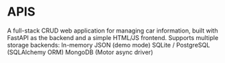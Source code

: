 # APIS
A full-stack CRUD web application for managing car information, built with FastAPI as the backend and a simple HTML/JS frontend. Supports multiple storage backends:  In-memory JSON (demo mode)  SQLite / PostgreSQL (SQLAlchemy ORM)  MongoDB (Motor async driver)
